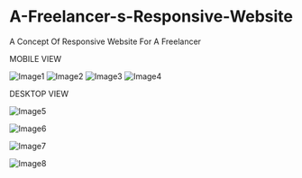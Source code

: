 # A-Freelancer-s-Responsive-Website
A Concept Of Responsive Website For A Freelancer


MOBILE VIEW

![Image1](https://raw.githubusercontent.com/tanmay606/A-Freelancer-s-Responsive-Website/master/Images/m1.jpg)
![Image2](https://raw.githubusercontent.com/tanmay606/A-Freelancer-s-Responsive-Website/master/Images/m2.jpg)
![Image3](https://raw.githubusercontent.com/tanmay606/A-Freelancer-s-Responsive-Website/master/Images/m3.jpg)
![Image4](https://raw.githubusercontent.com/tanmay606/A-Freelancer-s-Responsive-Website/master/Images/m4.jpg)




DESKTOP VIEW


![Image5](https://raw.githubusercontent.com/tanmay606/A-Freelancer-s-Responsive-Website/master/Images/w1.png)

![Image6](https://raw.githubusercontent.com/tanmay606/A-Freelancer-s-Responsive-Website/master/Images/w2.png)


![Image7](https://raw.githubusercontent.com/tanmay606/A-Freelancer-s-Responsive-Website/master/Images/w3.png)

![Image8](https://raw.githubusercontent.com/tanmay606/A-Freelancer-s-Responsive-Website/master/Images/w4.png)


